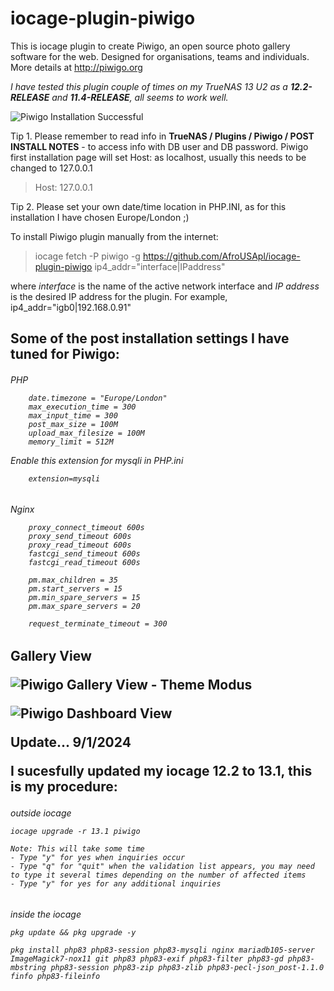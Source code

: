 # iocage-plugin-piwigo

This is iocage plugin to create Piwigo, an open source photo gallery software for the web. Designed for organisations, teams and individuals.
More details at http://piwigo.org

*I have tested this plugin couple of times on my TrueNAS 13 U2 as a **12.2-RELEASE** and **11.4-RELEASE**, all seems to work well.*

![Piwigo Installation Successful](https://i.imgur.com/p53XnmOl.png)

Tip 1. Please remember to read info in **TrueNAS / Plugins / Piwigo / POST INSTALL NOTES** - to access info with DB user and DB password.
Piwigo first installation page will set Host: as localhost, usually this needs to be changed to 127.0.0.1
>   Host: 127.0.0.1

Tip 2. Please set your own date/time location in PHP.INI, as for this installation I have chosen Europe/London ;)

To install Piwigo plugin manually from the internet:

> iocage fetch -P piwigo -g https://github.com/AfroUSApl/iocage-plugin-piwigo ip4_addr="interface|IPaddress"

where *interface* is the name of the active network interface and *IP address* is the desired IP address for the plugin. For example, ip4_addr="igb0|192.168.0.91"


## Some of the post installation settings I have tuned for Piwigo:
<h6> PHP

```
    date.timezone = "Europe/London"
    max_execution_time = 300
    max_input_time = 300
    post_max_size = 100M
    upload_max_filesize = 100M
    memory_limit = 512M
```
Enable this extension for mysqli in PHP.ini

```
    extension=mysqli
```

<h6>Nginx

```
    proxy_connect_timeout 600s
    proxy_send_timeout 600s
    proxy_read_timeout 600s
    fastcgi_send_timeout 600s
    fastcgi_read_timeout 600s

    pm.max_children = 35
    pm.start_servers = 15
    pm.min_spare_servers = 15
    pm.max_spare_servers = 20

    request_terminate_timeout = 300
```

<h2> <h2>Gallery View

![Piwigo Gallery View - Theme Modus](https://i.imgur.com/OfVd8fUl.jpg)

![Piwigo Dashboard View](https://i.imgur.com/hPlxgwbl.jpg)

Update... 9/1/2024

I sucesfully updated my iocage 12.2 to 13.1, this is my procedure:

<h6>outside iocage

```
iocage upgrade -r 13.1 piwigo

Note: This will take some time
- Type "y" for yes when inquiries occur
- Type "q" for "quit" when the validation list appears, you may need to type it several times depending on the number of affected items
- Type "y" for yes for any additional inquiries
```

<h6>inside the iocage

```
pkg update && pkg upgrade -y

pkg install php83 php83-session php83-mysqli nginx mariadb105-server ImageMagick7-nox11 git php83 php83-exif php83-filter php83-gd php83-mbstring php83-session php83-zip php83-zlib php83-pecl-json_post-1.1.0 finfo php83-fileinfo
```
